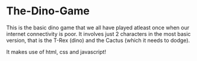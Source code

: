 # The-Dino-Game

This is the basic dino game that we all have played atleast once when our internet connectivity is poor. It involves just 2 characters in the most basic version, that is the T-Rex (dino) and the Cactus (which it needs to dodge).

It makes use of html, css and javascript!
